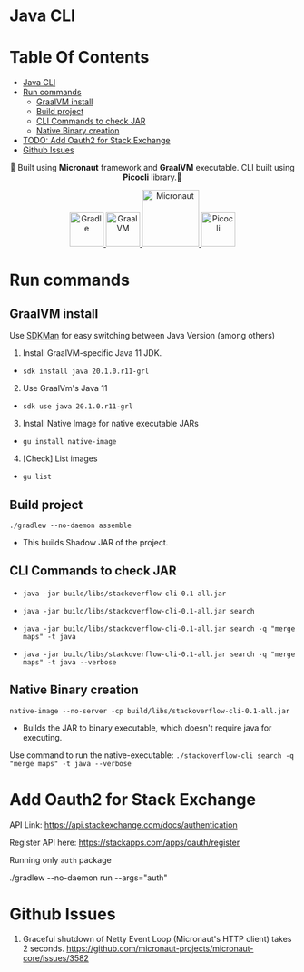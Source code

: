 # Java CLI

# Table Of Contents

- [Java CLI](#java-cli)
- [Run commands](#run-commands)
  * [GraalVM install](#graalvm-install)
  * [Build project](#build-project)
  * [CLI Commands to check JAR](#cli-commands-to-check-jar)
  * [Native Binary creation](#native-binary-creation)
- [TODO: Add Oauth2 for Stack Exchange](#todo-add-oauth2-for-stack-exchange)
- [Github Issues](#github-issues)

<p align="center">
  🔨 Built using <b>Micronaut</b> framework and <b>GraalVM</b> executable. CLI built using <b>Picocli</b> library.🔨
</p>



<p align="center">
  <a href=https://docs.gradle.org/current/userguide/userguide.html">
    <img alt="Gradle" src="https://gradle.org/images/gradle-knowledge-graph-logo.png?20170228" width="60" />
  </a>
  <a href="https://micronaut.io/learn.html">
    <img alt="GraalVM" src="https://www.opencodez.com/wp-content/uploads/2019/08/Micronaut.png" width="60" />
  </a>
  <a href="https://www.graalvm.org/docs/">
    <img alt="Micronaut" src="https://www.graalvm.org/resources/img/graalvm.png" width="100" />
  </a>
  <a href="https://picocli.info/">
    <img alt="Picocli" src="https://img.stackshare.io/service/10857/picocli.png" width="60" />
  </a>

  
  
  



# Run commands 

## GraalVM install 

Use [SDKMan](https://sdkman.io/) for easy switching between Java Version (among others)

1. Install GraalVM-specific Java 11 JDK.
- `sdk install java 20.1.0.r11-grl`

2. Use GraalVm's Java 11
- `sdk use java 20.1.0.r11-grl`

3. Install Native Image for native executable JARs
- `gu install native-image`

4. [Check] List images
- `gu list`


## Build project

`./gradlew --no-daemon assemble`

- This builds Shadow JAR of the project.


## CLI Commands to check JAR

- `java -jar build/libs/stackoverflow-cli-0.1-all.jar`

- `java -jar build/libs/stackoverflow-cli-0.1-all.jar search`
- `java -jar build/libs/stackoverflow-cli-0.1-all.jar search -q "merge maps" -t java`

- `java -jar build/libs/stackoverflow-cli-0.1-all.jar search -q "merge maps" -t java --verbose`

## Native Binary creation

`native-image --no-server -cp build/libs/stackoverflow-cli-0.1-all.jar`
- Builds the JAR to binary executable, which doesn't require java for executing.

Use command to run the native-executable: `./stackoverflow-cli search -q "merge maps" -t java --verbose`


# Add Oauth2 for Stack Exchange


API Link: https://api.stackexchange.com/docs/authentication

Register API here: https://stackapps.com/apps/oauth/register


Running only `auth` package

./gradlew --no-daemon run --args="auth" 


# Github Issues

1. Graceful shutdown of Netty Event Loop (Micronaut's HTTP client) takes 2 seconds. 
https://github.com/micronaut-projects/micronaut-core/issues/3582


